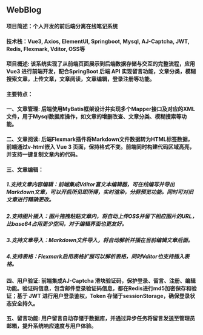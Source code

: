 ## WebBlog
#### 项目简述：个人开发的前后端分离在线笔记系统
#### 技术栈：Vue3, Axios, ElementUI, Springboot, Mysql, AJ-Captcha, JWT, Redis, Flexmark, Vditor, OSS等
#### 项目概述: 该系统实现了从前端页面展示到后端数据存储与交互的完整流程，应用 Vue3 进行前端开发，配合SpringBoot 后端 API 实现留言功能，文章分类，模糊搜索文章，上传文章，文章阅读，文章编辑，登录注册等功能。
#### 主要特点：
#### 一、文章管理: 后端使用MyBatis框架设计并实现多个Mapper接口及对应的XML文件，用于Mysql数据库操作，如文章的增删改查、文章分类、模糊搜索等功能。
#### 二、文章阅读: 后端Flexmark插件将Markdown文件数据转为HTML标签数据，前端通过v-html嵌入 Vue 3 页面，保持格式不变。前端同时构建代码区域高亮，并支持一键复制文章内的代码。
#### 三、文章编辑：
##### 1.支持文章内容编辑：前端集成Vditor富文本编辑器，可在线编写并导出Markdown文章，可以开启所见即所得，实时渲染，分屏预览功能。同时可对旧文章进行精确更改。
##### 2.支持图片插入：图片拖拽粘贴文章内，将自动上传OSS并留下相应图片的URL，比base64占用更少空间，对于编辑界面也更友好。
##### 3.支持文章导入：Markdown文件导入，将自动解析并插在当前编辑文章后面。
##### 4.支持表格：Flexmark启用表格扩展可以解析表格，同时Vditor也支持插入表格。
#### 四、用户验证: 前端集成AJ-Captcha 滑块验证码，保护登录、留言、注册、编辑功能。验证码信息，包含邮件登录验证码信息，都在Redis进行md5加密保存和验证；基于 JWT 进行用户登录鉴权，Token 存储于sessionStorage，确保登录状态安全持久。
#### 五、留言功能: 用户留言自动存储于数据库，并通过异步任务将留言发送至管理员邮箱，提升系统响应速度与用户体验。
